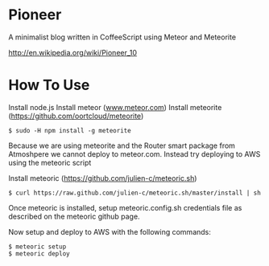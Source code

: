 Pioneer
=======

A minimalist blog written in CoffeeScript using Meteor and Meteorite

http://en.wikipedia.org/wiki/Pioneer_10


How To Use
==========

Install node.js
Install meteor (www.meteor.com)
Install meteorite (https://github.com/oortcloud/meteorite)
```
$ sudo -H npm install -g meteorite
```


Because we are using meteorite and the Router smart package from Atmoshpere we cannot deploy to meteor.com. Instead try deploying to AWS using the meteoric script

Install meteoric (https://github.com/julien-c/meteoric.sh)
```
$ curl https://raw.github.com/julien-c/meteoric.sh/master/install | sh
```

Once meteoric is installed, setup meteoric.config.sh credentials file as described on the meteoric github page.

Now setup and deploy to AWS with the following commands:
```
$ meteoric setup
$ meteoric deploy
```
